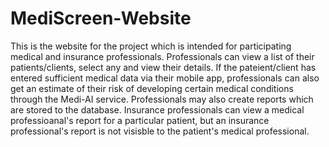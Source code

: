 # MediScreen-Website
This is the website for the project which is intended for participating medical and insurance professionals. 
Professionals can view a list of their patients/clients, select any and view their details. If the pateient/client has
entered sufficient medical data via their mobile app, professionals can also get an estimate of their risk of developing
certain medical conditions through the Medi-AI service. Professionals may also create reports which are stored to the database.
Insurance professionals can view a medical professioanal's report for a particular patient, but an insurance professional's report
is not visisble to the patient's medical professional.
